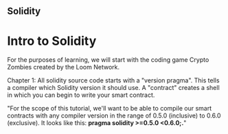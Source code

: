 ## Solidity

# Intro to Solidity

For the purposes of learning, we will start with the coding game Crypto Zombies created by the Loom Network.


Chapter 1:
All solidity source code starts with a "version pragma". This tells a compiler which Solidity version it should use.
A "contract" creates a shell in which you can begin to write your smart contract.

"For the scope of this tutorial, we'll want to be able to compile our smart contracts with any compiler version in the range of 0.5.0 (inclusive) to 0.6.0 (exclusive). It looks like this: **pragma solidity >=0.5.0 <0.6.0;.**"
